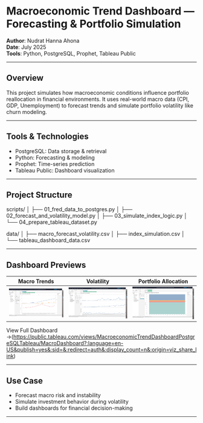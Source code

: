 # Macroeconomic Trend Dashboard — Forecasting & Portfolio Simulation

**Author**: Nudrat Hanna Ahona  
**Date**: July 2025  
**Tools**: Python, PostgreSQL, Prophet, Tableau Public

---

##  Overview

This project simulates how macroeconomic conditions influence portfolio reallocation in financial environments. It uses real-world macro data (CPI, GDP, Unemployment) to forecast trends and simulate portfolio volatility like churn modeling.

---

## Tools & Technologies

- PostgreSQL: Data storage & retrieval
- Python: Forecasting & modeling
- Prophet: Time-series prediction
- Tableau Public: Dashboard visualization

---

## Project Structure

scripts/
│ ├── 01_fred_data_to_postgres.py
│ ├── 02_forecast_and_volatility_model.py
│ ├── 03_simulate_index_logic.py
│ └── 04_prepare_tableau_dataset.py

data/
│ ├── macro_forecast_volatility.csv
│ ├── index_simulation.csv
│ └── tableau_dashboard_data.csv

---

## Dashboard Previews

| Macro Trends | Volatility | Portfolio Allocation |
|--------------|------------|----------------------|
| ![](assets/dashboard_macrotrends.png) | ![](assets/dashboard_volatility.png) | ![](assets/dashboard_allocation.png) |

View Full Dashboard →(https://public.tableau.com/views/MacroeconomicTrendDashboardPostgreSQLTableau/MacroDashboard?:language=en-US&publish=yes&:sid=&:redirect=auth&:display_count=n&:origin=viz_share_link)

---

## Use Case

- Forecast macro risk and instability
- Simulate investment behavior during volatility
- Build dashboards for financial decision-making

---

